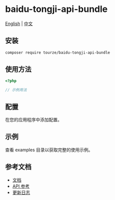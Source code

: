# baidu-tongji-api-bundle

[English](README.md) | [中文](README.zh-CN.md)



## 安装

```bash
composer require tourze/baidu-tongji-api-bundle
```

## 使用方法

```php
<?php

// 示例用法
```

## 配置

在您的应用程序中添加配置。

## 示例

查看 examples 目录以获取完整的使用示例。

## 参考文档

- [文档](docs/)
- [API 参考](docs/api.md)
- [更新日志](CHANGELOG.md)
